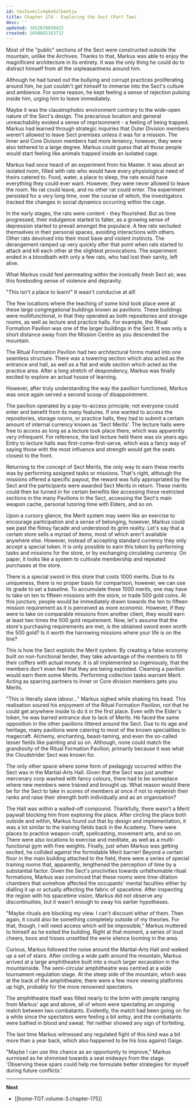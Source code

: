 ```yaml
---
id: tms5sxmils4qke9slbeetjw
title: Chapter 174 - Exploring the Sect (Part Two)
desc: ''
updated: 1652678050422
created: 1650802163712
---
```


Most of the "public" sections of the Sect were constructed outside the mountain, unlike the Archives. Thanks to that, Markus was able to enjoy the magnificent architecture in its entirety. It was the only thing he could do to distract himself from all the unpleasantness around him.

Although he had tuned out the bullying and corrupt practices proliferating around him, he just couldn't get himself to immerse into the Sect's culture and ambience. For some reason, he kept feeling a sense of rejection pulsing inside him, urging him to leave immediately. 

Maybe it was the claustrophobic environment contrary to the wide-open nature of the Sect's design. The precarious location and general unreachability evoked a sense of imprisonment - a feeling of being trapped. Markus had learned through strategic inquiries that Outer Division members weren't allowed to leave Sect premises unless it was for a mission. The Inner and Core Division members had more leniency, however, they were also tethered to a large degree. Markus could guess that all those people would start feeling like animals trapped inside an isolated cage.

Markus had once heard of an experiment from his Master. It was about an isolated room, filled with rats who would have every physiological need of theirs catered to. Food, water, a place to sleep, the rats would have everything they could ever want. However, they were never allowed to leave the room. No rat could leave, and no other rat could enter. The experiment persisted for a very long time, over the course of which, the investigators tracked the changes in social dynamics occurring within the cage.

In the early stages, the rats were content - they flourished. But as time progressed, their indulgence started to falter, as a growing sense of depression started to prevail amongst the populace. A few rats secluded themselves in their personal spaces, avoiding interactions with others. Other rats devolved into their most base and violent instincts. The derangement ramped up very quickly after that point when rats started to attack and kill each other at the slightest provocations. The experiment ended in a bloodbath with only a few rats, who had lost their sanity, left alive.

What Markus could feel permeating within the ironically fresh Sect air, was this foreboding sense of violence and depravity.

"This isn't a place to learn!" It wasn't conducive at all!

The few locations where the teaching of some kind took place were at these large congregational buildings known as pavilions. These buildings were multifunctional, in that they operated as both repositories and storage rooms, as well as lecture and practice halls. For example, the Ritual Formation Pavilion was one of the larger buildings in the Sect. It was only a short distance away from the Mission Centre as you descended the mountain.

The Ritual Formation Pavilion had two architectural forms mated into one seamless structure. There was a towering section which also acted as the entrance and hall, as well as a flat and wide section which acted as the practice area. After a long stretch of despondency, Markus was finally excited to explore an actual house of learning.

However, after truly understanding the way the pavilion functioned, Markus was once again served a second scoop of disappointment.

The pavilion operated by a pay-to-access principle; not everyone could enter and benefit from its many features. If one wanted to access the repositories, storage rooms, or practice halls, they had to submit a certain amount of internal currency known as 'Sect Merits'. The lecture halls were free to access as long as a lecture took place there, which was apparently very infrequent. For reference, the last lecture held there was six years ago. Entry to lecture halls was first-come-first-serve, which was a fancy way of saying those with the most influence and strength would get the seats closest to the front.

Returning to the concept of Sect Merits, the only way to earn these merits was by performing assigned tasks or missions. That's right, although the missions offered a specific payout, the reward was fully appropriated by the Sect and the participants were awarded Sect Merits in return. These merits could then be turned in for certain benefits like accessing these restricted sections in the many Pavilions in the Sect, accessing the Sect's main weapon cache, personal tutoring time with Elders, and so on.

Upon a cursory glance, the Merit system may seem like an exercise to encourage participation and a sense of belonging, however, Markus could see past the flimsy facade and understood its grim reality. Let's say that a certain store sells a myriad of items, most of which aren't available anywhere else. However, instead of accepting standard currency they only accept a special token. It is only possible to earn this token by performing tasks and missions for the store, or by exchanging circulating currency. On paper, it looks like a system to cultivate membership and repeated purchases at the store.

There is a special sword in this store that costs 1000 merits. Due to its uniqueness, there is no proper basis for comparison, however, we can use its grade to set a baseline. To accumulate these 1000 merits, one may have to take on ten to fifteen missions with the store, or trade 500 gold coins. At this juncture, people would be immediately drawn towards the ten to fifteen mission requirement as it is perceived as more economic. However, if they were to take on comparable missions from another client, they would earn at least two times the 500 gold requirement. Now, let's assume that the store's purchasing requirements are met, is the obtained sword even worth the 500 gold? Is it worth the harrowing missions where your life is on the line?

This is how the Sect exploits the Merit system. By creating a false economy built on non-functional tender, they take advantage of the members to fill their coffers with actual money. It is all implemented so ingeniously, that the members don't even feel that they are being exploited. Cleaning a pavilion would earn them some Merits. Performing collection tasks warrant Merit. Acting as sparring partners to Inner or Core division members gets you Merits.

"This is literally slave labour..." Markus sighed while shaking his head. This realisation soured his enjoyment of the Ritual Formation Pavilion, not that he could get anywhere inside to do it in the first place. Even with the Elder's token, he was barred entrance due to lack of Merits. He faced the same opposition in the other pavilions littered around the Sect. Due to its age and heritage, many pavilions were catering to most of the known specialities in magecraft. Alchemy, enchanting, beast-taming, and even the so-called lesser fields like painting and so on. Although, none could match the grandiosity of the Ritual Formation Pavilion, primarily because it was what the Cloudstrider Sect was known for.

The only other space where some form of pedagogy occurred within the Sect was in the Martial-Arts Hall. Given that the Sect was just another mercenary corp washed with fancy colours, there had to be someplace where new members were trained and brought up. What reason would there be for the Sect to take in scores of members at once if not to replenish their ranks and raise their strength both individually and as an organisation?

The Hall was within a walled-off compound. Thankfully, there wasn't a Merit paywall blocking him from exploring the place. After circling the place both outside and within, Markus found out that by design and implementation, it was a lot similar to the training fields back in the Academy. There were places to practice weapon-craft, spellcasting, movement arts, and so on. There were also locations to exercise and meditate, as well as a multi-functional gym with free weights. Finally, just when Markus was getting excited, he collided against the formidable Merit barrier! Beyond a certain floor in the main building attached to the field, there were a series of special training rooms that, apparently, lengthened the perception of time by a substantial factor. Given the Sect's proclivities towards unfathomable ritual formations, Markus was convinced that these rooms were time-dilation chambers that somehow affected the occupants' mental faculties either by dialling it up or actually affecting the fabric of spacetime. After inspecting the region with his spacetime vision, Markus did not observe any discontinuities, but it wasn't enough to sway his earlier hypotheses.

"Maybe rituals are blocking my view. I can't discount either of them. Then again, it could also be something completely outside of my theories. For that, though, I will need access which will be impossible," Markus muttered to himself as he exited the building. Right at that moment, a series of loud cheers, boos and hisses unsettled the eerie silence looming in the area.

Curious, Markus followed the noise around the Martial-Arts Hall and walked up a set of stairs. After circling a wide path around the mountain, Markus arrived at a large amphitheatre built into a much larger excavation in the mountainside. The semi-circular amphitheatre was centred at a wide tournament-regulation stage. At the steep side of the mountain, which was at the back of the amphitheatre, there were a few more viewing platforms up high, probably for the more renowned spectators.

The amphitheatre itself was filled nearly to the brim with people ranging from Markus' age and above, all of whom were spectating an ongoing match between two combatants. Evidently, the match had been going on for a while since the spectators were feeling a bit antsy, and the combatants were bathed in blood and sweat. Yet neither showed any sign of forfeiting.

The last time Markus witnessed any regulated fight of this kind was a bit more than a year back, which also happened to be his loss against Gaige.

"Maybe I can use this chance as an opportunity to improve," Markus surmised as he shimmied towards a seat midways from the stage. 'Observing these spars could help me formulate better strategies for myself during future conflicts.'

____

**Next**
* [[home-TGT.volume-3.chapter-175]]